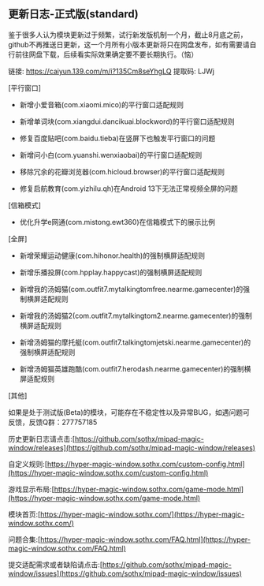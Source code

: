 ## 更新日志-正式版(standard)

鉴于很多人认为模块更新过于频繁，试行新发版机制一个月，截止8月底之前，github不再推送日更新，这一个月所有小版本更新将只在网盘发布，如有需要请自行前往网盘下载，后续看实际效果确定要不要长期执行。（恼）

链接: https://caiyun.139.com/m/i?135Cm8seYhgLQ
提取码: LJWj


[平行窗口]

- 新增小爱音箱(com.xiaomi.mico)的平行窗口适配规则

- 新增单词块(com.xiangdui.dancikuai.blockword)的平行窗口适配规则

- 修复百度贴吧(com.baidu.tieba)在竖屏下也触发平行窗口的问题

- 新增问小白(com.yuanshi.wenxiaobai)的平行窗口适配规则

- 移除冗余的花瓣浏览器(com.hicloud.browser)的平行窗口适配规则

- 修复启航教育(com.yizhilu.qh)在Android 13下无法正常视频全屏的问题



 [信箱模式]

- 优化升学e网通(com.mistong.ewt360)在信箱模式下的展示比例


 [全屏]

- 新增荣耀运动健康(com.hihonor.health)的强制横屏适配规则

- 新增乐播投屏(com.hpplay.happycast)的强制横屏适配规则

- 新增我的汤姆猫(com.outfit7.mytalkingtomfree.nearme.gamecenter)的强制横屏适配规则

- 新增我的汤姆猫2(com.outfit7.mytalkingtom2.nearme.gamecenter)的强制横屏适配规则

- 新增汤姆猫的摩托艇(com.outfit7.talkingtomjetski.nearme.gamecenter)的强制横屏适配规则

- 新增汤姆猫英雄跑酷(com.outfit7.herodash.nearme.gamecenter)的强制横屏适配规则



 [其他]



如果是处于测试版(Beta)的模块，可能存在不稳定性以及异常BUG，如遇问题可反馈，反馈Q群：277757185

历史更新日志请点击:[https://github.com/sothx/mipad-magic-window/releases](https://github.com/sothx/mipad-magic-window/releases)

自定义规则:[https://hyper-magic-window.sothx.com/custom-config.html](https://hyper-magic-window.sothx.com/custom-config.html)

游戏显示布局:[https://hyper-magic-window.sothx.com/game-mode.html](https://hyper-magic-window.sothx.com/game-mode.html)

模块首页:[https://hyper-magic-window.sothx.com/](https://hyper-magic-window.sothx.com/)

问题合集:[https://hyper-magic-window.sothx.com/FAQ.html](https://hyper-magic-window.sothx.com/FAQ.html)

提交适配需求或者缺陷请点击:[https://github.com/sothx/mipad-magic-window/issues](https://github.com/sothx/mipad-magic-window/issues)
